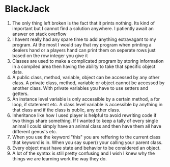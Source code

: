 BlackJack
=========
1. The only thing left broken is the fact that it prints nothing. Its kind of important but I cannot find a solution
anywhere. I patiently await an answer on stack overflow
2. I havent really had any spare time to add anything extravagant to my program. At the most I would say that my program 
when printing a dealers hand or a players hand can print them on seperate rows just based on the row integer you give it
3. Classes are used to make a complicated program by storing information in a compiled area then having the ability
to take that specific object data.
4. A public class, method, variable, object can be accessed by any other class. A private class, method, variable or object cannot be accessed by another class. With private variables you have to use setters and getters.
5. An instance level variable is only accessible by a certain method, a for loop, if statement etc. A class level variable is accessible by anything in that class and if the class is public, any other class.
6. Inheritance like how I used player is helpful to avoid rewriting code if two things share something. If I wanted to keep a tally of every single animal I could simply have an animal class and then have them all have different genus's etc.
7. When you use the keyword "this" you are reffering to the current class that keyword is in. When you say super() your calling your parent class.
8. Every object must have state and behavior to be considered an object.
9. A lot of the syntax is still pretty confusing and I wish I knew why the things we are learning work the way they do.

